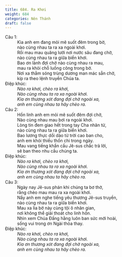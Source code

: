 ```yaml
---
title: 684. Ra Khơi
weight: 684
categories: Nên Thánh
draft: false
---
```

<dl><dt>Câu 1:</dt><dd data-verse="1">Kìa anh em đang mỏi mê suốt đêm trong bờ, <br/>nào cùng nhau ta ra xa ngoài khơi. <br/>Rồi mau mau quăng lưới nơi nước sâu đang chờ, <br/>nào cùng nhau ta ra giữa biển khơi. <br/>Bao ơn lành đợi chờ nào cùng nhau ra mau, <br/>mau ra khỏi chỗ luống công trong bờ. <br/>Nơi xa thẳm sóng trùng dương man mác sẵn chờ, <br/>kíp ra theo lệnh truyền Chúa ta. </dd><dt>Điệp khúc:</dt><dd data-chorus="1"><em>Nào ra khơi, chèo ra khơi, <br/>Nào cùng nhau ta ra xa ngoài khơi. <br/>Kìa ơn thương xót đang đợi chờ ngoài xa, <br/>anh em cùng nhau ta hãy chèo ra. </em></dd><dt>Câu 2:</dt><dd data-verse="2">Hồn linh anh em mỏi mê suốt đêm đợi chờ, <br/>Nào cùng nhau mau bơi ra ngoài khơi. <br/>Lòng tin đem giao hết trong tay Cha nhân từ, <br/>nào cùng nhau ta ra giữa biển khơi. <br/>Bao lương thực dồi dào từ trời cao ban cho, <br/>anh em khỏi thiếu thốn chi trong ngày. <br/>Mau vang tiếng khẩn cầu Jê-sus chắc trả lời, <br/>sẽ ban theo nhu cầu chúng ta. </dd><dt>Điệp khúc:</dt><dd data-chorus="1"><em>Nào ra khơi, chèo ra khơi, <br/>Nào cùng nhau ta ra xa ngoài khơi. <br/>Kìa ơn thương xót đang đợi chờ ngoài xa, <br/>anh em cùng nhau ta hãy chèo ra. </em></dd><dt>Câu 3:</dt><dd data-verse="3">Ngày nay Jê-sus phán khi chúng ta bơ thờ, <br/>rằng chèo mau mau ra xa ngoài khơi. <br/>Nầy anh em nghe tiếng yêu thương Jê-sus truyền, <br/>nào cùng nhau ta ra giữa biển khơi. <br/>Mau xa lìa bờ này cùng tội ô nhân gian, <br/>nơi không thể giải thoát cho linh hồn. <br/>Nhìn xem Chúa Đấng hằng luôn ban sức mới hoài, <br/>sống vui trong ơn Ngài thỏa thay. </dd><dt>Điệp khúc:</dt><dd data-chorus="1"><em>Nào ra khơi, chèo ra khơi, <br/>Nào cùng nhau ta ra xa ngoài khơi. <br/>Kìa ơn thương xót đang đợi chờ ngoài xa, <br/>anh em cùng nhau ta hãy chèo ra. </em></dd></dl>